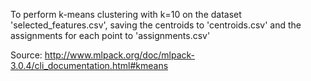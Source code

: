 To perform k-means clustering with k=10 on the dataset 'selected_features.csv', saving the centroids to 'centroids.csv' and the assignments for each point to 'assignments.csv'

Source: http://www.mlpack.org/doc/mlpack-3.0.4/cli_documentation.html#kmeans

